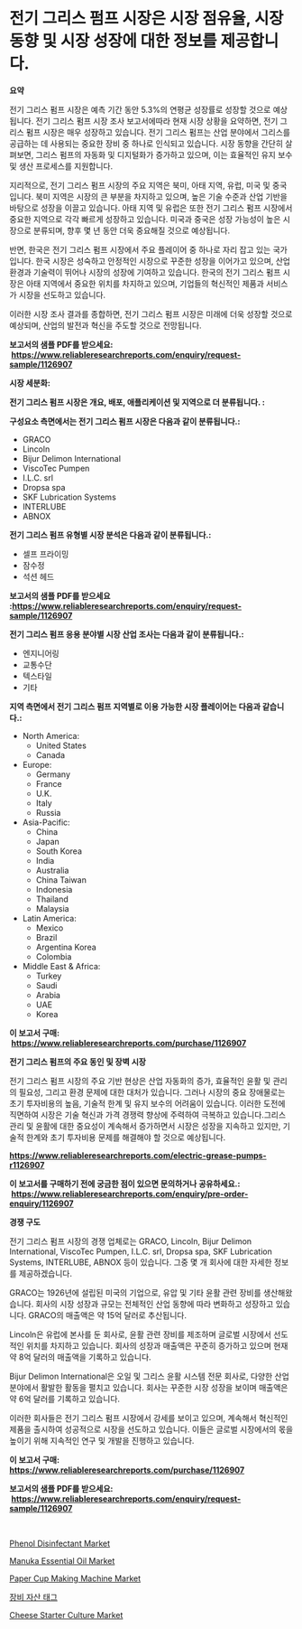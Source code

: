 <p><h1>전기 그리스 펌프 시장은 시장 점유율, 시장 동향 및 시장 성장에 대한 정보를 제공합니다.</h1></p><p><strong>요약</strong></p>
<p><p>전기 그리스 펌프 시장은 예측 기간 동안 5.3%의 연평균 성장률로 성장할 것으로 예상됩니다. 전기 그리스 펌프 시장 조사 보고서에따라 현재 시장 상황을 요약하면, 전기 그리스 펌프 시장은 매우 성장하고 있습니다. 전기 그리스 펌프는 산업 분야에서 그리스를 공급하는 데 사용되는 중요한 장비 중 하나로 인식되고 있습니다. 시장 동향을 간단히 살펴보면, 그리스 펌프의 자동화 및 디지털화가 증가하고 있으며, 이는 효율적인 유지 보수 및 생산 프로세스를 지원합니다.</p><p>지리적으로, 전기 그리스 펌프 시장의 주요 지역은 북미, 아태 지역, 유럽, 미국 및 중국입니다. 북미 지역은 시장의 큰 부분을 차지하고 있으며, 높은 기술 수준과 산업 기반을 바탕으로 성장을 이끌고 있습니다. 아태 지역 및 유럽은 또한 전기 그리스 펌프 시장에서 중요한 지역으로 각각 빠르게 성장하고 있습니다. 미국과 중국은 성장 가능성이 높은 시장으로 분류되며, 향후 몇 년 동안 더욱 중요해질 것으로 예상됩니다.</p><p>반면, 한국은 전기 그리스 펌프 시장에서 주요 플레이어 중 하나로 자리 잡고 있는 국가입니다. 한국 시장은 성숙하고 안정적인 시장으로 꾸준한 성장을 이어가고 있으며, 산업 환경과 기술력이 뛰어나 시장의 성장에 기여하고 있습니다. 한국의 전기 그리스 펌프 시장은 아태 지역에서 중요한 위치를 차지하고 있으며, 기업들의 혁신적인 제품과 서비스가 시장을 선도하고 있습니다. </p><p>이러한 시장 조사 결과를 종합하면, 전기 그리스 펌프 시장은 미래에 더욱 성장할 것으로 예상되며, 산업의 발전과 혁신을 주도할 것으로 전망됩니다.</p></p>
<p><strong>보고서의 샘플 PDF를 받으세요: &nbsp;<a href="https://www.reliableresearchreports.com/enquiry/request-sample/1126907">https://www.reliableresearchreports.com/enquiry/request-sample/1126907</a></strong></p>
<p><strong>시장 세분화:</strong></p>
<p><strong> 전기 그리스 펌프 시장은 개요, 배포, 애플리케이션 및 지역으로 더 분류됩니다. :</strong></p>
<p><strong>구성요소 측면에서는 전기 그리스 펌프 시장은 다음과 같이 분류됩니다.:</strong></p>
<p><ul><li>GRACO</li><li>Lincoln</li><li>Bijur Delimon International</li><li>ViscoTec Pumpen</li><li>I.L.C. srl</li><li>Dropsa spa</li><li>SKF Lubrication Systems</li><li>INTERLUBE</li><li>ABNOX</li></ul></p>
<p><strong> 전기 그리스 펌프 유형별 시장 분석은 다음과 같이 분류됩니다.:</strong></p>
<p><ul><li>셀프 프라이밍</li><li>잠수정</li><li>석션 헤드</li></ul></p>
<p><strong>보고서의 샘플 PDF를 받으세요 :<a href="https://www.reliableresearchreports.com/enquiry/request-sample/1126907">https://www.reliableresearchreports.com/enquiry/request-sample/1126907</a></strong></p>
<p><strong> 전기 그리스 펌프 응용 분야별 시장 산업 조사는 다음과 같이 분류됩니다.:</strong></p>
<p><ul><li>엔지니어링</li><li>교통수단</li><li>텍스타일</li><li>기타</li></ul></p>
<p><strong>지역 측면에서 전기 그리스 펌프 지역별로 이용 가능한 시장 플레이어는 다음과 같습니다.:</strong></p>
<p><ul>
    <li>
        North America:
        <ul>
            <li>United States</li>
            <li>Canada</li>
        </ul>
    </li>
    <li>
        Europe:
        <ul>
            <li>Germany</li>
            <li>France</li>
            <li>U.K.</li>
            <li>Italy</li>
            <li>Russia</li>
        </ul>
    </li>
    <li>
        Asia-Pacific:
        <ul>
            <li>China</li>
            <li>Japan</li>
            <li>South Korea</li>
            <li>India</li>
            <li>Australia</li>
            <li>China Taiwan</li>
            <li>Indonesia</li>
            <li>Thailand</li>
            <li>Malaysia</li>
        </ul>
    </li>
    <li>
        Latin America:
        <ul>
            <li>Mexico</li>
            <li>Brazil</li>
            <li>Argentina Korea</li>
            <li>Colombia</li>
        </ul>
    </li>
    <li>
        Middle East & Africa:
        <ul>
            <li>Turkey</li>
            <li>Saudi</li>
            <li>Arabia</li>
            <li>UAE</li>
            <li>Korea</li>
        </ul>
    </li>
    </ul></p>
<p><strong>이 보고서 구매: &nbsp;<a href="https://www.reliableresearchreports.com/purchase/1126907">https://www.reliableresearchreports.com/purchase/1126907</a></strong></p>
<p><strong>전기 그리스 펌프의 주요 동인 및 장벽 시장</strong></p>
<p><p>전기 그리스 펌프 시장의 주요 기반 현상은 산업 자동화의 증가, 효율적인 윤활 및 관리의 필요성, 그리고 환경 문제에 대한 대처가 있습니다. 그러나 시장의 중요 장애물로는 초기 투자비용의 높음, 기술적 한계 및 유지 보수의 어려움이 있습니다. 이러한 도전에 직면하여 시장은 기술 혁신과 가격 경쟁력 향상에 주력하여 극복하고 있습니다.그리스 관리 및 윤활에 대한 중요성이 계속해서 증가하면서 시장은 성장을 지속하고 있지만, 기술적 한계와 초기 투자비용 문제를 해결해야 할 것으로 예상됩니다.</p></p>
<p><strong><a href="https://www.reliableresearchreports.com/electric-grease-pumps-r1126907">https://www.reliableresearchreports.com/electric-grease-pumps-r1126907</a></strong></p>
<p><strong>이 보고서를 구매하기 전에 궁금한 점이 있으면 문의하거나 공유하세요.: &nbsp;<a href="https://www.reliableresearchreports.com/enquiry/pre-order-enquiry/1126907">https://www.reliableresearchreports.com/enquiry/pre-order-enquiry/1126907</a></strong></p>
<p><strong>경쟁 구도</strong></p>
<p><p>전기 그리스 펌프 시장의 경쟁 업체로는 GRACO, Lincoln, Bijur Delimon International, ViscoTec Pumpen, I.L.C. srl, Dropsa spa, SKF Lubrication Systems, INTERLUBE, ABNOX 등이 있습니다. 그중 몇 개 회사에 대한 자세한 정보를 제공하겠습니다.</p><p>GRACO는 1926년에 설립된 미국의 기업으로, 유압 및 기타 윤활 관련 장비를 생산해왔습니다. 회사의 시장 성장과 규모는 전체적인 산업 동향에 따라 변화하고 성장하고 있습니다. GRACO의 매출액은 약 15억 달러로 추산됩니다.</p><p>Lincoln은 유럽에 본사를 둔 회사로, 윤활 관련 장비를 제조하며 글로벌 시장에서 선도적인 위치를 차지하고 있습니다. 회사의 성장과 매출액은 꾸준히 증가하고 있으며 현재 약 8억 달러의 매출액을 기록하고 있습니다.</p><p>Bijur Delimon International은 오일 및 그리스 윤활 시스템 전문 회사로, 다양한 산업 분야에서 활발한 활동을 펼치고 있습니다. 회사는 꾸준한 시장 성장을 보이며 매출액은 약 6억 달러를 기록하고 있습니다.</p><p>이러한 회사들은 전기 그리스 펌프 시장에서 강세를 보이고 있으며, 계속해서 혁신적인 제품을 출시하여 성공적으로 시장을 선도하고 있습니다. 이들은 글로벌 시장에서의 몫을 높이기 위해 지속적인 연구 및 개발을 진행하고 있습니다.</p></p>
<p><strong>이 보고서 구매: &nbsp; <a href="https://www.reliableresearchreports.com/purchase/1126907">https://www.reliableresearchreports.com/purchase/1126907</a></strong></p>
<p><strong>보고서의 샘플 PDF를 받으세요: &nbsp;<a href="https://www.reliableresearchreports.com/enquiry/request-sample/1126907">https://www.reliableresearchreports.com/enquiry/request-sample/1126907</a></strong><strong></strong></p>
<p>&nbsp;</p>
<p><p><a href="https://issuu.com/reportprime-2/docs/phenol-disinfectant-market-size-2030.pptx">Phenol Disinfectant Market</a></p><p><a href="https://www.linkedin.com/pulse/manuka-essential-oil-market-size-global-industry-overview-segmentation-xtfgc?trackingId=UbvELMCOMEVAceWPazDebQ%3D%3D">Manuka Essential Oil Market</a></p><p><a href="https://github.com/abdelrhmankishk22/Market-Research-Report-List-4/blob/main/paper-cup-making-machine-market.md">Paper Cup Making Machine Market</a></p><p><a href="https://github.com/vsckjg50460/Market-Research-Report-List-1/blob/main/501227224699.md">장비 자산 태그</a></p><p><a href="https://www.linkedin.com/pulse/cheese-starter-culture-market-furnish-information-size-share-4djic?trackingId=a0ti7SaKZobU%2FULrd3%2FhDg%3D%3D">Cheese Starter Culture Market</a></p></p>
